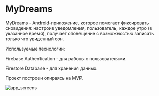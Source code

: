 # MyDreams

MyDreams - Android-приложение, которое помогает фиксировать сновидения: настроив уведомления, пользователь, каждое утро (в указанное время), получает оповещение с возможностью записать только что увиденный сон.

Используемые технологии:

Firebase Authentication - для работы с пользователями.

Firestore Database - для хранения данных.

Проект построен опираясь на MVP.

![app_screens](https://user-images.githubusercontent.com/66432286/121899925-872c9380-cd2d-11eb-9117-e93d4c000248.png)
